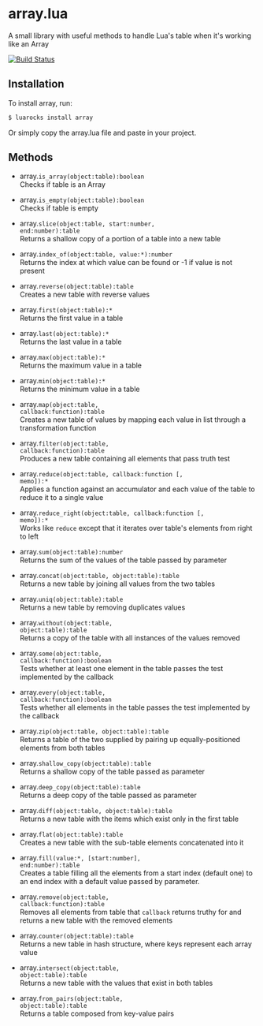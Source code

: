 # array.lua
A small library with useful methods to handle Lua's table when it's working like an Array

[![Build
Status](https://travis-ci.org/EvandroLG/array.lua.svg?branch=master)](https://travis-ci.org/EvandroLG/array.lua)

## Installation
To install array, run:
```sh
$ luarocks install array
```
Or simply copy the array.lua file and paste in your project.

## Methods
* array.<code>is_array(object:table):boolean</code><br />
Checks if table is an Array

* array.<code>is_empty(object:table):boolean</code><br />
Checks if table is empty

* array.<code>slice(object:table, start:number, end:number):table</code><br />
Returns a shallow copy of a portion of a table into a new table

* array.<code>index_of(object:table, value:*):number</code><br />
Returns the index at which value can be found or -1 if value is not present

* array.<code>reverse(object:table):table</code><br />
Creates a new table with reverse values

* array.<code>first(object:table):*</code><br />
Returns the first value in a table

* array.<code>last(object:table):*</code><br />
Returns the last value in a table

* array.<code>max(object:table):*</code><br />
Returns the maximum value in a table

* array.<code>min(object:table):*</code><br />
Returns the minimum value in a table

* array.<code>map(object:table, callback:function):table</code><br />
Creates a new table of values by mapping each value in list through a transformation function

* array.<code>filter(object:table, callback:function):table</code><br />
Produces a new table containing all elements that pass truth test

* array.<code>reduce(object:table, callback:function [, memo]):*</code><br />
Applies a function against an accumulator and each value of the table to reduce it to a single value

* array.<code>reduce_right(object:table, callback:function [, memo]):*</code><br />
Works like `reduce` except that it iterates over table's elements from right to left

* array.<code>sum(object:table):number</code><br />
Returns the sum of the values of the table passed by parameter

* array.<code>concat(object:table, object:table):table</code><br />
Returns a new table by joining all values from the two tables

* array.<code>uniq(object:table):table</code><br />
Returns a new table by removing duplicates values

* array.<code>without(object:table, object:table):table</code><br />
Returns a copy of the table with all instances of the values removed

* array.<code>some(object:table, callback:function):boolean</code><br />
Tests whether at least one element in the table passes the test implemented by the callback

* array.<code>every(object:table, callback:function):boolean</code><br />
Tests whether all elements in the table passes the test implemented by the callback

* array.<code>zip(object:table, object:table):table</code><br />
Returns a table of the two supplied by pairing up equally-positioned elements from both tables

* array.<code>shallow_copy(object:table):table</code><br />
Returns a shallow copy of the table passed as parameter

* array.<code>deep_copy(object:table):table</code><br />
Returns a deep copy of the table passed as parameter

* array.<code>diff(object:table, object:table):table</code><br />
Returns a new table with the items which exist only in the first table

* array.<code>flat(object:table):table</code><br />
Creates a new table with the sub-table elements concatenated into it

* array.<code>fill(value:*, [start:number], end:number):table</code><br />
Creates a table filling all the elements from a start index (default
one) to an end index with a default value passed by parameter.

* array.<code>remove(object:table, callback:function):table</code><br />
Removes all elements from table that `callback` returns truthy for and returns a new table with the removed elements

* array.<code>counter(object:table):table</code><br />
Returns a new table in hash structure, where keys represent each array value

* array.<code>intersect(object:table, object:table):table</code><br />
Returns a new table with the values that exist in both tables

* array.<code>from_pairs(object:table, object:table):table</code><br />
Returns a table composed from key-value pairs
